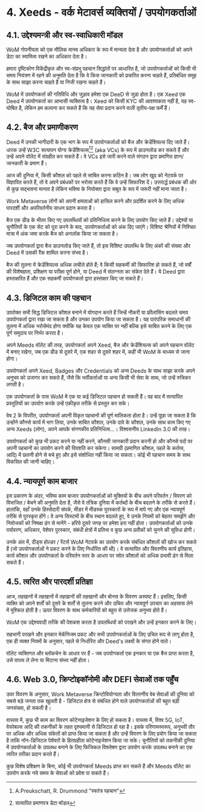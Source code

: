 # 4. Xeeds - वर्क मेटावर्स व्यक्तियों / उपयोगकर्ताओं

## 4.1. उद्देश्यमन्त्री और स्व-स्वाधिकारी मॉडल

WoM गोपनीयता को एक मौलिक मानव अधिकार के रूप में मान्यता देता है और उपयोगकर्ताओं को अपने डेटा का स्वामित्व रखने का अधिकार देता है।

हमारा दृष्टिकोण विकेंद्रीकृत और स्व-संप्रभु पहचान सिद्धांतों पर आधारित है, जो उपयोगकर्ताओं को किसी भी समय नियंत्रण में रहने की अनुमति देता है कि वे किस जानकारी को प्रचारित करना चाहते हैं, प्रतिबंधित समूह के साथ साझा करना चाहते हैं या निजी रखना चाहते हैं।

WoM में उपयोगकर्ता की गतिविधि और जुड़ाव हमेशा एक DeeD से जुड़ा होता है। एक Xeed एक Deed में उपयोगकर्ता का आभासी व्यक्तित्व है। Xeed को किसी KYC की आवश्यकता नहीं है, यह स्व-घोषित है, लेकिन हम कल्पना कर सकते हैं कि यह सेवा प्रदान करने वाली तृतीय-पक्ष फर्में हैं।

## 4.2. बैज और प्रमाणीकरण

Deed में उनकी भागीदारी के एक भाग के रूप में उपयोगकर्ताओं को बैज और क्रेडेंशियल्स दिए जाते हैं। धारक उन्हें W3C सत्यापन योग्य क्रेडेंशियल्स[^7][^8] (aka VCs) के रूप में डाउनलोड कर सकते हैं और उन्हें अपने वॉलेट में संग्रहीत कर सकते हैं। वे VCs इसे जारी करने वाले संगठन द्वारा प्रमाणित ज्ञान/जानकारी के प्रमाण हैं।

आज की दुनिया में, किसी कौशल को पहले से साबित करना कठिन है। जब लोग खुद को नेटवर्क पर विज्ञापित करते हैं, तो वे अपने प्रबंधकों पर भरोसा करते हैं कि वे उन्हें सिफारिश दें। उत्तरार्द्ध प्रबंधक की ओर से कुछ सद्भावना मानता है लेकिन भविष्य के नियोक्ता द्वारा सबूत के रूप में जरूरी नहीं माना जाता है।

Work Metaverse लोगों को अपनी क्षमताओं को हासिल करने और प्रदर्शित करने के लिए अधिक पारदर्शी और अपरिवर्तनीय साधन प्रदान करता है।

बैज एक डीड के भीतर किए गए उपलब्धियों को प्रतिनिधित्व करने के लिए उपयोग किए जाते हैं। उद्देश्यों या चुनौतियों के एक सेट को पूरा करने के बाद, उपयोगकर्ताओं को अंक दिए जाएंगे। विशिष्ट श्रेणियों में निश्चित मात्रा में अंक जमा करके बैज को अनलॉक किया जा सकता है।

जब उपयोगकर्ता द्वारा बैज डाउनलोड किए जाते हैं, तो इस विशिष्ट उपलब्धि के लिए अंकों की संख्या और Deed में उसकी रैंक शामिल करना संभव है।

बैज की तुलना में क्रेडेंशियल्स अधिक लचीले होते हैं; वे किसी सहकर्मी की सिफारिश हो सकते हैं, जो वर्षों की विशेषज्ञता, प्रशिक्षण या परीक्षा पूर्ण होने, या Deed में संलग्नता का संकेत देते हैं। ये Deed द्वारा हस्ताक्षरित हैं और एक सहकर्मी उपयोगकर्ता द्वारा हस्ताक्षर किए जा सकते हैं।

## 4.3. डिजिटल काम की पहचान

उपरोक्त सभी सिद्ध डिजिटल कौशल बनाने में योगदान करते हैं जिन्हें नौकरी या फ्रीलांसिंग बदलते समय उपयोगकर्ता द्वारा रखा जा सकता है और उनका उपयोग किया जा सकता है। यह पारंपरिक समाधानों की तुलना में अधिक भरोसेमंद होगा क्योंकि यह केवल एक व्यक्ति पर नहीं बल्कि इसे साबित करने के लिए एक पूर्ण समुदाय पर निर्भर करता है।

अपने Meeds वॉलेट की तरह, उपयोगकर्ता अपने Xeed, बैज और क्रेडेंशियल्स को अपने पहचान वॉलेट में बनाए रखेगा, जब एक डीड से दूसरे में, एक शहर से दूसरे शहर में, कहीं भी WoM के माध्यम से जाना होगा।

उपयोगकर्ता अपने Xeed, Badges और Credentials को अन्य Deeds के साथ साझा करके अपने अनुभव को उजागर कर सकते हैं, जैसे कि भर्तीकर्ताओं या अन्य किसी भी सेवा के साथ, जो उन्हें रुचिकर लगती है।

एक उपयोगकर्ता के पास WoM में एक या कई डिजिटल पहचान हो सकती हैं। वह बाद में सत्यापित प्रस्तुतियों का उपयोग करके उन्हें एकीकृत तरीके से प्रस्तुत कर सके।

वेब 2 के विपरीत, उपयोगकर्ता अपनी विकृत पहचानों की पूर्ण मालिकता होता है। उन्हें पूछा जा सकता है कि उन्होंने कौनसे कार्य में भाग लिया, उनके साबित कौशल, उनके दावे के कौशल, उनके साथ काम किए गए अन्य Xeeds (लोग), अपने आपके संगणकीय प्रतिनिधित्व...। विश्वसनीय LinkedIn 3.0 की तरह।

उपयोगकर्ता को कुछ भी प्रकट करने या नहीं करने, कौनसी जानकारी प्रदान करनी हो और कौनसे पदों पर अपनी पहचानों का उपयोग करने की विवशति कर सकेगा। सामग्री (प्रमाणित कौशल, पहले के कर्तव्य, आदि) में छलनी होने से बचे हुए और इसे संशोधित नहीं किया जा सकता। कोई भी पहचान समय के साथ विकसित की जानी चाहिए।

## 4.4. न्यायपूर्ण काम बाजार

इस प्रकारण के अंदर, भविष्य काम बाजार उपयोगकर्ताओं को मुक्तियों के बीच अपने परिवर्तन / विवरण को विभाजित / बेचने की अनुमति देता है, जैसे वे तंत्रिक दुनिया में कर्तब्दों के बीच बदलने के तरीके से करते हैं। हालांकि, वहाँ उनके हिस्सेदारी संपर्क, मीडर में मीडस्क पुरस्कारों के रूप में मापे गए और एक न्यायपूर्ण तरीके से पुरस्कृत होंगे। वे अन्य सिस्टमों के बीच स्थान बदलते हुए, वे उनके नियमों को बेहतर समझेंगे और नियोजकों को निष्पक्ष ढंग से मानेंगे - हरिये दूसरे जगह पर हमेशा हरा नहीं होता। उपयोगकर्ताओं को उनके पर्यावरण, अधिकार, पेशेवर पुरस्कार, संबंधी क्षेत्रों में प्रतिभा व कुछ अन्य प्रतीकों को चुनने की सुविधा होगी।

उनके अंत में, दीड्स होल्डर / रेंटर्स WoM नेटवर्क का उपयोग करके संबंधित कौशलों की खोज कर सकते हैं (जो उपयोगकर्ताओं ने प्रकट करने के लिए निर्धारित की थी)। वे सत्यापित और विवरणीय कार्य इतिहास, कार्य कौशल और उपयोगकर्ता के परिवर्तन स्तर के आधार पर स्रोत कौशलों को अधिक प्रभावी ढंग से मिला सकते हैं।

## 4.5. त्वरित और पारदर्शी प्रतिज्ञा

आज, तहखानों में तहखानों में तहखानों की तहखानों और बोनस के विवरण अस्पष्ट हैं। इसलिए, किसी व्यक्ति को अपने शर्तों को दुसरे के शर्तों से तुलना करने और उचित और न्यायपूर्ण उपचार का अहसास लेने में मुश्किल होती है। ऊपर विवरण के साथ कर्मचारियों को बहुत से उत्तेजक अनुभव होते हैं।

WoM एक उद्देश्यवादी तरीके की पेशकश करता है उपलब्धियों को परखने और उन्हें इनकार करने के लिए।

सहभागी परखने और इनकार मेकॅनिजम प्रकट और सभी उपयोगकर्ताओं के लिए उचित रूप से लागू होता है, एक ही व्यक्त नियमों के अनुसार, पहले से निर्धारित और Deed's लक्ष्यों के संगत होने वाले।

वॉलेट व्यक्तिगत और ब्लॉकचेन के आधार पर हैं - जब उपयोगकर्ता एक इनकार या एक बैज प्राप्त करता है, उसे वापस ले लेना या मिटाना संभव नहीं होता।

## 4.6. Web 3.0, क्रिप्टोइकॉनोमी और DEFI सेवाओं तक पहुँच

उपर विवरण के अनुसार, Work Metaverse क्रिप्टोवियोग्यता और वितरणीय वेब सेवाओं की दुनिया को सबसे बड़े जनता तक खुलती है - डिजिटल क्षेत्र से संबंधित होने वाले उपयोगकर्ताओं की बहुत बड़ी जनसंख्या, हो सकती है।

वास्तव में, कुछ भी काम का विवरण कोटेनाइजेशन के लिए हो सकता है। वास्तव में, विश्व 5G, IoT, वेयरेबल्स आदि की तकनीकों के तहत दृश्यमानी से डिजिटल हो रहा है। इसके परिणामस्वरूप, अनुभवी तौर पर अधिक और अधिक संकेतों को प्राप्त किया जा सकता है और उन्हें विवरण के लिए प्रयोग किया जा सकता है ताकि नॉन-डिजिटल पेशेवरों के हितग्रहीता कोटेनाइजेशन किया जा सके। चुनौतियों को तकनीकी दुनिया में उपयोगकर्ताओं के उपलब्ध बनाने के लिए फिजिकल विश्लेषण द्वारा उपयोग करके उपलब्ध बनाने का एक त्वरित तरीका प्रदान करते हैं।

कुछ विशेष प्रशिक्षण के बिना, कोई भी उपयोगकर्ता Meeds प्राप्त कर सकते हैं और Meeds वॉलेट का उपयोग करके नये समय के सेवाओं को प्रवेश पा सकते हैं।

[^7]: A.Preukschatt, R. Drummond "स्वतंत्र पहचान"
[^8]: सत्यापित प्रमाणपत्र डेटा मॉडल
